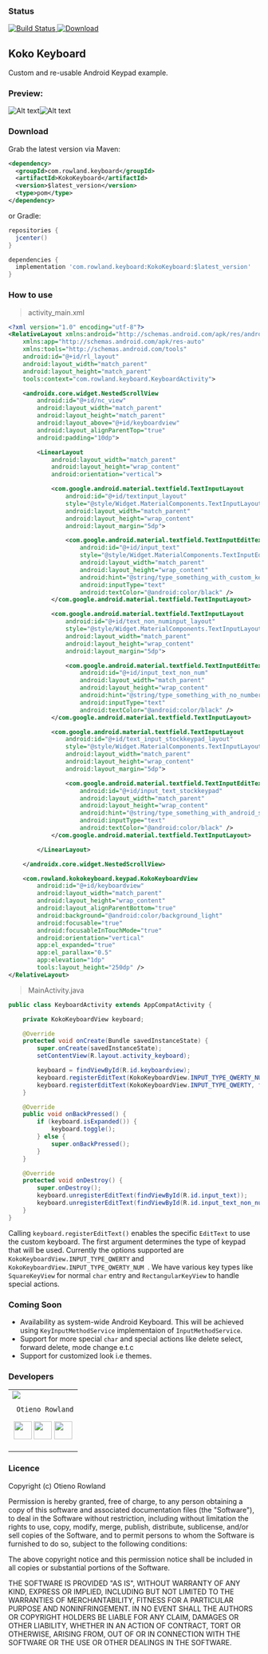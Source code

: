 ### Status
[![Build Status](https://travis-ci.com/RowlandOti/KokoKeyboard.svg?branch=master)](https://travis-ci.com/RowlandOti/KokoKeyboard)[ ![Download](https://api.bintray.com/packages/rowlandoti/maven/KokoKeyboard/images/download.svg) ](https://bintray.com/rowlandoti/maven/KokoKeyboard/_latestVersion)


## Koko Keyboard

Custom and re-usable Android Keypad example.

### Preview:

![Alt text](https://github.com/RowlandOti/KokoKeyboard/blob/master/documentation/qwertykeypad.png?raw=true "Qwerty Keypad Preview")![Alt text](https://github.com/RowlandOti/KokoKeyboard/blob/master/documentation/qwertykeypadnum.png?raw=true "Qwerty Keypad Preview")

### Download
Grab the latest version via Maven:
```xml
<dependency>
  <groupId>com.rowland.keyboard</groupId>
  <artifactId>KokoKeyboard</artifactId>
  <version>$latest_version</version>
  <type>pom</type>
</dependency>
```
or Gradle:
```groovy
repositories {
  jcenter()
}

dependencies {
  implementation 'com.rowland.keyboard:KokoKeyboard:$latest_version'
}
```

### How to use

>activity_main.xml
```xml
<?xml version="1.0" encoding="utf-8"?>
<RelativeLayout xmlns:android="http://schemas.android.com/apk/res/android"
    xmlns:app="http://schemas.android.com/apk/res-auto"
    xmlns:tools="http://schemas.android.com/tools"
    android:id="@+id/rl_layout"
    android:layout_width="match_parent"
    android:layout_height="match_parent"
    tools:context="com.rowland.keyboard.KeyboardActivity">

    <androidx.core.widget.NestedScrollView
        android:id="@+id/nc_view"
        android:layout_width="match_parent"
        android:layout_height="match_parent"
        android:layout_above="@+id/keyboardview"
        android:layout_alignParentTop="true"
        android:padding="10dp">

        <LinearLayout
            android:layout_width="match_parent"
            android:layout_height="wrap_content"
            android:orientation="vertical">

            <com.google.android.material.textfield.TextInputLayout
                android:id="@+id/textinput_layout"
                style="@style/Widget.MaterialComponents.TextInputLayout.OutlinedBox.Dense"
                android:layout_width="match_parent"
                android:layout_height="wrap_content"
                android:layout_margin="5dp">

                <com.google.android.material.textfield.TextInputEditText
                    android:id="@+id/input_text"
                    style="@style/Widget.MaterialComponents.TextInputEditText.OutlinedBox.Dense"
                    android:layout_width="match_parent"
                    android:layout_height="wrap_content"
                    android:hint="@string/type_something_with_custom_keypad"
                    android:inputType="text"
                    android:textColor="@android:color/black" />
            </com.google.android.material.textfield.TextInputLayout>

            <com.google.android.material.textfield.TextInputLayout
                android:id="@+id/text_non_numinput_layout"
                style="@style/Widget.MaterialComponents.TextInputLayout.OutlinedBox.Dense"
                android:layout_width="match_parent"
                android:layout_height="wrap_content"
                android:layout_margin="5dp">

                <com.google.android.material.textfield.TextInputEditText
                    android:id="@+id/input_text_non_num"
                    android:layout_width="match_parent"
                    android:layout_height="wrap_content"
                    android:hint="@string/type_something_with_no_numbers"
                    android:inputType="text"
                    android:textColor="@android:color/black" />
            </com.google.android.material.textfield.TextInputLayout>

            <com.google.android.material.textfield.TextInputLayout
                android:id="@+id/text_input_stockkeypad_layout"
                style="@style/Widget.MaterialComponents.TextInputLayout.OutlinedBox.Dense"
                android:layout_width="match_parent"
                android:layout_height="wrap_content"
                android:layout_margin="5dp">

                <com.google.android.material.textfield.TextInputEditText
                    android:id="@+id/input_text_stockkeypad"
                    android:layout_width="match_parent"
                    android:layout_height="wrap_content"
                    android:hint="@string/type_something_with_android_stock_keypad"
                    android:inputType="text"
                    android:textColor="@android:color/black" />
            </com.google.android.material.textfield.TextInputLayout>

        </LinearLayout>

    </androidx.core.widget.NestedScrollView>

    <com.rowland.kokokeyboard.keypad.KokoKeyboardView
        android:id="@+id/keyboardview"
        android:layout_width="match_parent"
        android:layout_height="wrap_content"
        android:layout_alignParentBottom="true"
        android:background="@android:color/background_light"
        android:focusable="true"
        android:focusableInTouchMode="true"
        android:orientation="vertical"
        app:el_expanded="true"
        app:el_parallax="0.5"
        app:elevation="1dp"
        tools:layout_height="250dp" />
</RelativeLayout>
```

>MainActivity.java

```java
public class KeyboardActivity extends AppCompatActivity {

    private KokoKeyboardView keyboard;

    @Override
    protected void onCreate(Bundle savedInstanceState) {
        super.onCreate(savedInstanceState);
        setContentView(R.layout.activity_keyboard);

        keyboard = findViewById(R.id.keyboardview);
        keyboard.registerEditText(KokoKeyboardView.INPUT_TYPE_QWERTY_NUM, findViewById(R.id.input_text));
        keyboard.registerEditText(KokoKeyboardView.INPUT_TYPE_QWERTY, findViewById(R.id.input_text_non_num));
    }

    @Override
    public void onBackPressed() {
        if (keyboard.isExpanded()) {
            keyboard.toggle();
        } else {
            super.onBackPressed();
        }
    }

    @Override
    protected void onDestroy() {
        super.onDestroy();
        keyboard.unregisterEditText(findViewById(R.id.input_text));
        keyboard.unregisterEditText(findViewById(R.id.input_text_non_num));
    }
}
```



Calling `keyboard.registerEditText()` enables the specific `EditText` to use the custom keyboard. The first argument determines the type of keypad that will be used. Currently the options supported are `KokoKeyboardView.INPUT_TYPE_QWERTY` and `KokoKeyboardView.INPUT_TYPE_QWERTY_NUM `.
We have various key types like `SquareKeyView` for normal `char` entry and `RectangularKeyView` to handle special actions.

### Coming Soon

- Availability as system-wide Android Keyboard. This will be achieved using `KeyInputMethodService` implementaion of `InputMethodService`.
- Support for more special `char` and special actions like delete select, forward delete, mode change e.t.c
- Support for customized look i.e themes.

### Developers
<table>
<tr>
<td>
     <img src="https://avatars2.githubusercontent.com/u/8356008?v=4&s=150" />

     Otieno Rowland

<p align="center">
<a href = "https://github.com/rowlandoti"><img src = "http://www.iconninja.com/files/241/825/211/round-collaboration-social-github-code-circle-network-icon.svg" width="36" height = "36"/></a>
<a href = "https://twitter.com/rowlandoti"><img src = "https://www.shareicon.net/download/2016/07/06/107115_media.svg" width="36" height="36"/></a>
<a href = "https://www.linkedin.com/in/rowlandoti"><img src = "http://www.iconninja.com/files/863/607/751/network-linkedin-social-connection-circular-circle-media-icon.svg" width="36" height="36"/></a>
</p>
</td>


</tr>
  </table>

### Licence

 Copyright (c) Otieno Rowland

 Permission is hereby granted, free of charge, to any person obtaining a copy
 of this software and associated documentation files (the "Software"), to deal
 in the Software without restriction, including without limitation the rights
 to use, copy, modify, merge, publish, distribute, sublicense, and/or sell
 copies of the Software, and to permit persons to whom the Software is
 furnished to do so, subject to the following conditions:

 The above copyright notice and this permission notice shall be included in
 all copies or substantial portions of the Software.

 THE SOFTWARE IS PROVIDED "AS IS", WITHOUT WARRANTY OF ANY KIND, EXPRESS OR
 IMPLIED, INCLUDING BUT NOT LIMITED TO THE WARRANTIES OF MERCHANTABILITY,
 FITNESS FOR A PARTICULAR PURPOSE AND NONINFRINGEMENT. IN NO EVENT SHALL THE
 AUTHORS OR COPYRIGHT HOLDERS BE LIABLE FOR ANY CLAIM, DAMAGES OR OTHER
 LIABILITY, WHETHER IN AN ACTION OF CONTRACT, TORT OR OTHERWISE, ARISING FROM,
 OUT OF OR IN CONNECTION WITH THE SOFTWARE OR THE USE OR OTHER DEALINGS IN
 THE SOFTWARE.
